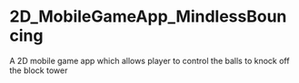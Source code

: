# 2D_MobileGameApp_MindlessBouncing
A 2D mobile game app which allows player to control the balls to knock off the block tower
